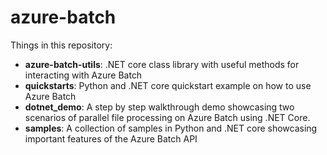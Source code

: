 # azure-batch

Things in this repository:

- **azure-batch-utils**: .NET core class library with useful methods for interacting with Azure Batch
- **quickstarts**: Python and .NET core quickstart example on how to use Azure Batch
- **dotnet_demo**: A step by step walkthrough demo showcasing two scenarios of parallel file processing on Azure Batch using .NET Core.
- **samples**: A collection of samples in Python and .NET core showcasing important features of the Azure Batch API

